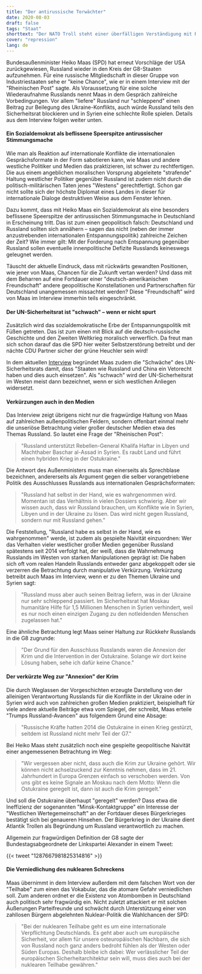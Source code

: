 ```yaml
---
title: "Der antirussische Torwächter"
date: 2020-08-03
draft: false
tags: "Staat"
shorttext: "Der NATO Troll steht einer überfälligen Verständigung mit Russland im Weg. Dadurch behindert er internationale Entspannung und geopolitische Alternativen."
cover: "repression"
lang: de
---
```


Bundesaußenminister Heiko Maas (SPD) hat erneut Vorschläge der USA zurückgewiesen, Russland wieder in den Kreis der G8-Staaten aufzunehmen. Für eine russische Mitgliedschaft in dieser Gruppe von Industriestaaten sehe er "keine Chance", wie er in einem Interview mit der "Rheinischen Post" sagte. Als Voraussetzung für eine solche Wiederaufnahme Russlands nennt Maas in dem Gespräch zahlreiche Vorbedingungen. Vor allem "liefere" Russland nur "schleppend" einen Beitrag zur Beilegung des Ukraine-Konflikts, auch würde Russland teils den Sicherheitsrat blockieren und in Syrien eine schlechte Rolle spielen. Details aus dem Interview folgen weiter unten.

#### Ein Sozialdemokrat als beflissene Speerspitze antirussischer Stimmungsmache

Wie man als Reaktion auf internationale Konflikte die internationalen Gesprächsformate in der Form sabotieren kann, wie Maas und andere westliche Politiker und Medien das praktizieren, ist schwer zu rechtfertigen. Die aus einem angeblichen moralischen Vorsprung abgeleitete "strafende" Haltung westlicher Politiker gegenüber Russland ist zudem nicht durch die politisch-militärischen Taten jenes "Westens" gerechtfertigt. Schon gar nicht sollte sich der höchste Diplomat eines Landes in dieser für internationale Dialoge destruktiven Weise aus dem Fenster lehnen.

Dazu kommt, dass mit Heiko Maas ein Sozialdemokrat als eine besonders beflissene Speerspitze der antirussischen Stimmungsmache in Deutschland in Erscheinung tritt. Das ist zum einen geopolitisch falsch: Deutschland und Russland sollten sich annähern – sagen das nicht (neben der immer anzustrebenden internationalen Entspannungspolitik) zahlreiche Zeichen der Zeit? Wie immer gilt: Mit der Forderung nach Entspannung gegenüber Russland sollen eventuelle innenpolitische Defizite Russlands keineswegs geleugnet werden.

Täuscht der aktuelle Eindruck, dass mit rückwärts gewandten Positionen, wie jener von Maas, Chancen für die Zukunft vertan werden? Und dass mit dem  Beharren auf eine Fortdauer einer "deutsch-amerikanischen Freundschaft" andere geopolitische Konstellationen und Partnerschaften für Deutschland unangemessen missachtet werden? Diese "Freundschaft” wird von Maas im Interview immerhin teils eingeschränkt.

#### Der UN-Sicherheitsrat ist "schwach" – wenn er nicht spurt

Zusätzlich wird das sozialdemokratische Erbe der Entspannungspolitik mit Füßen getreten. Das ist zum einen mit Blick auf die deutsch-russische Geschichte und den Zweiten Weltkrieg moralisch verwerflich. Da freut man sich schon darauf das die SPD hier weiter Selbstzerstörung betreibt und der nächte CDU Partner sicher der grüne Heuchler sein wird!

In dem aktuellen [Interview](https://www.auswaertiges-amt.de/de/newsroom/maas-rp/2371018 "Europa muss künftig stärker selbst sehen, was es für seine eigene Sicherheit machen kann") begründet Maas zudem die "Schwäche" des UN-Sicherheitsrats damit, dass "Staaten wie Russland und China ein Vetorecht haben und dies auch einsetzen". Als "schwach" wird der UN-Sicherheitsrat im Westen meist dann bezeichnet, wenn er sich westlichen Anliegen widersetzt.

#### Verkürzungen auch in den Medien

Das Interview zeigt übrigens nicht nur die fragwürdige Haltung von Maas auf zahlreichen außenpolitischen Feldern, sondern offenbart einmal mehr die unseriöse Betrachtung vieler großer deutscher Medien etwa des Themas Russland. So lautet eine Frage der "Rheinischen Post":

> "Russland unterstützt Rebellen-General Khalifa Haftar in Libyen und Machthaber Baschar al-Assad in Syrien. Es raubt Land und führt einen hybriden Krieg in der Ostukraine."

Die Antwort des Außenministers muss man einerseits als Sprechblase bezeichnen, andererseits als Argument gegen die selber vorangetriebene Politik des Ausschlusses Russlands aus internationalen Gesprächsformaten:

> "Russland hat selbst in der Hand, wie es wahrgenommen wird. Momentan ist das Verhältnis in vielen Dossiers schwierig. Aber wir wissen auch, dass wir Russland brauchen, um Konflikte wie in Syrien, Libyen und in der Ukraine zu lösen. Das wird nicht gegen Russland, sondern nur mit Russland gehen."

Die Feststellung, "Russland habe es selbst in der Hand, wie es wahrgenommen" werde, ist zudem als gespielte Naivität einzuordnen: Wer das Verhalten vieler westlicher großer Medien gegenüber Russland spätestens seit 2014 verfolgt hat, der weiß, dass die Wahrnehmung Russlands im Westen von starken Manipulationen geprägt ist: Die haben sich oft vom realen Handeln Russlands entweder ganz abgekoppelt oder sie verzerren die Betrachtung durch manipulative Verkürzung. Verkürzung betreibt auch Maas im Interview, wenn er zu den Themen Ukraine und Syrien sagt:

> "Russland muss aber auch seinen Beitrag liefern, was in der Ukraine nur sehr schleppend passiert. Im Sicherheitsrat hat Moskau humanitäre Hilfe für 1,5 Millionen Menschen in Syrien verhindert, weil es nur noch einen einzigen Zugang zu den notleidenden Menschen zugelassen hat."

Eine ähnliche Betrachtung legt Maas seiner Haltung zur Rückkehr Russlands in die G8 zugrunde:

> "Der Grund für den Ausschluss Russlands waren die Annexion der Krim und die Intervention in der Ostukraine.  Solange wir dort keine Lösung haben, sehe ich dafür keine Chance."

#### Der verkürzte Weg zur "Annexion" der Krim

Die durch Weglassen der Vorgeschichten erzeugte Darstellung von der alleinigen Verantwortung Russlands für die Konflikte in der Ukraine oder in Syrien wird auch von zahlreichen großen Medien praktiziert, beispielhaft für viele andere aktuelle Beiträge etwa vom Spiegel, der schreibt, Maas erteile "Trumps Russland-Avancen" aus folgendem Grund eine Absage:

> "Russische Kräfte hatten 2014 die Ostukraine in einen Krieg gestürzt, seitdem ist Russland nicht mehr Teil der G7."

Bei Heiko Maas steht zusätzlich noch eine gespielte geopolitische Naivität einer angemessenen Betrachtung im Weg:

> "Wir vergessen aber nicht, dass auch die Krim zur Ukraine gehört. Wir können nicht achselzuckend zur Kenntnis nehmen, dass im 21. Jahrhundert in Europa Grenzen einfach so verschoben werden. Von uns gibt es keine Signale an Moskau nach dem Motto: Wenn die Ostukraine geregelt ist, dann ist auch die Krim geregelt."

Und soll die Ostukraine überhaupt "geregelt" werden? Dass etwa die Ineffizienz der sogenannten "Minsk-Kontaktgruppe" ein Interesse der "Westlichen Wertegemeinschaft" an der Fortdauer dieses Bürgerkrieges bestätigt sich bei genaueren Hinsehen. Der Bürgerkrieg in der Ukraine dient Atlantik Trollen als Begründung um Russland verantwortlich zu machen.

Allgemein zur fragwürdigen Definition der G8 sagte der Bundestagsabgeordnete der Linkspartei Alexander in einem Tweet:

{{< tweet "1287667981825314816" >}}

#### Die Verniedlichung des nuklearen Schreckens

Maas übernimmt in dem Interview außerdem mit dem falschen Wort von der "Teilhabe" zum einen das Vokabular, das die atomare Gefahr verniedlichen soll. Zum anderen ordnet er die Existenz von Atombomben in Deutschland auch politisch sehr fragwürdig ein. Nicht zuletzt attackiert er mit solchen Äußerungen Parteifreunde und schwächt durch Unterstützung einer von zahllosen Bürgern abgelehnten Nuklear-Politik die Wahlchancen der SPD:

> "Bei der nuklearen Teilhabe geht es um eine internationale Verpflichtung Deutschlands. Es geht aber auch um europäische Sicherheit, vor allem für unsere osteuropäischen Nachbarn, die sich von Russland noch ganz anders bedroht fühlen als der Westen oder Süden Europas. Deshalb bleibe ich dabei: Wer verlässlicher Teil der europäischen Sicherheitarchitektur sein will, muss dies auch bei der nuklearen Teilhabe gewähren."
